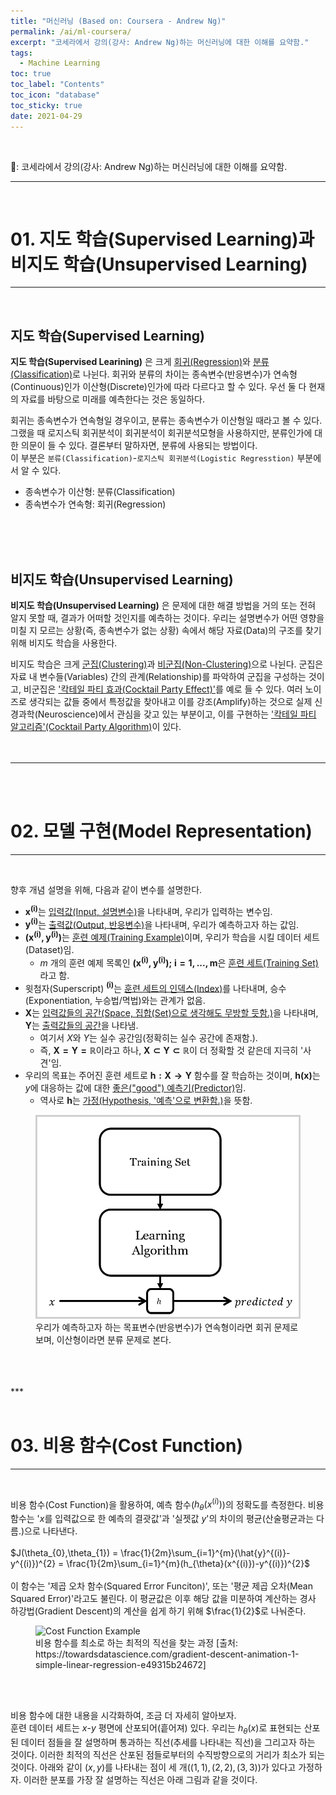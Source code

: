 ```yaml
---
title: "머신러닝 (Based on: Coursera - Andrew Ng)"
permalink: /ai/ml-coursera/
excerpt: "코세라에서 강의(강사: Andrew Ng)하는 머신러닝에 대한 이해를 요약함."
tags:
  - Machine Learning
toc: true
toc_label: "Contents"
toc_icon: "database"
toc_sticky: true
date: 2021-04-29
---
```


<br>

:pencil:: 코세라에서 강의(강사: Andrew Ng)하는 머신러닝에 대한 이해를 요약함.
<br>
***
<br>

# 01. 지도 학습(Supervised Learning)과 비지도 학습(Unsupervised Learning)
***
<br>

## 지도 학습(Supervised Learning)

**지도 학습(Supervised Learining)** 은 크게 <u>회귀(Regression)</u>와 <u>분류(Classification)</u>로 나뉜다. 회귀와 분류의 차이는 종속변수(반응변수)가 연속형(Continuous)인가 이산형(Discrete)인가에 따라 다르다고 할 수 있다. 우선 둘 다 현재의 자료를 바탕으로 미래를 예측한다는 것은 동일하다.<br>

회귀는 종속변수가 연속형일 경우이고, 분류는 종속변수가 이산형일 때라고 볼 수 있다. 그랬을 때 로지스틱 회귀분석이 회귀분석이 회귀분석모형을 사용하지만, 분류인가에 대한 의문이 들 수 있다. 결론부터 말하자면, 분류에 사용되는 방법이다.<br>
이 부분은 `분류(Classification)`-`로지스틱 회귀분석(Logistic Regresstion)` 부분에서 알 수 있다.

- 종속변수가 이산형: 분류(Classification)
- 종속변수가 연속형: 회귀(Regression)
<br>
<br>
<br>

## 비지도 학습(Unsupervised Learning)
**비지도 학습(Unsupervised Learning)** 은 문제에 대한 해결 방법을 거의 또는 전혀 알지 못할 때, 결과가 어떠할 것인지를 예측하는 것이다. 우리는 설명변수가 어떤 영향을 미칠 지 모르는 상황(즉, 종속변수가 없는 상황) 속에서 해당 자료(Data)의 구조를 찾기 위해 비지도 학습을 사용한다.
<br>

비지도 학습은 크게 <u>군집(Clustering)</u>과 <u>비군집(Non-Clustering)</u>으로 나뉜다. 군집은 자료 내 변수들(Variables) 간의 관계(Relationship)를 파악하여 군집을 구성하는 것이고, 비군집은 ['칵테일 파티 효과(Cocktail Party Effect)'](https://en.wikipedia.org/wiki/Cocktail_party_effect)를 예로 들 수 있다. 여러 노이즈로 생각되는 값들 중에서 특정값을 찾아내고 이를 강조(Amplify)하는 것으로 실제 신경과학(Neuroscience)에서 관심을 갖고 있는 부분이고, 이를 구현하는 ['칵테일 파티 알고리즘'(Cocktail Party Algorithm)](https://interestingengineering.com/researchers-look-to-the-brain-for-algorithms-for-the-cocktail-party-problem)이 있다.
<br>
<br>
<br>
***
<br>
<br>

# 02. 모델 구현(Model Representation)
***
<br>

향후 개념 설명을 위해, 다음과 같이 변수를 설명한다.
<br>
- $\boldsymbol{x^{(i)}}$는 <u>입력값(Input, 설명변수)</u>을 나타내며, 우리가 입력하는 변수임.
- $\boldsymbol{y^{(i)}}$는 <u>출력값(Output, 반응변수)</u>을 나타내며, 우리가 예측하고자 하는 값임.
- $\boldsymbol{(x^{(i)}, y^{(i)})}$는 <u>훈련 예제(Training Example)</u>이며, 우리가 학습을 시킬 데이터 세트(Dataset)임.
  - $m$ 개의 훈련 예제 목록인 $\boldsymbol{(x^{(i)}, y^{(i)});\; i=1,...,m}$은 <u>훈련 세트(Training Set)</u>라고 함.
- 윗첨자(Superscript) $\boldsymbol{^{(i)}}$는 <u>훈련 세트의 인덱스(Index)</u>를 나타내며, 승수(Exponentiation, 누승법/멱법)와는 관계가 없음.
- $\boldsymbol{X}$는 <u>입력값들의 공간(Space, 집합(Set)으로 생각해도 무방할 듯함.)</u>을 나타내며, $\boldsymbol{Y}$는 <u>출력값들의 공간</u>을 나타냄.
  - 여기서 $X$와 $Y$는 실수 공간임(정확히는 실수 공간에 존재함.).
  - 즉, $\boldsymbol{X=Y=\mathbb{R}}$이라고 하나, $\boldsymbol{X\subset Y\subset \mathbb{R}}$이 더 정확할 것 같은데 지극히 '사견'임.
- 우리의 목표는 주어진 훈련 세트로 $\boldsymbol{h: X \rightarrow Y}$ 함수를 잘 학습하는 것이며, $\boldsymbol{h(x)}$는 $y$에 대응하는 값에 대한 <u>좋은("good") 예측기(Predictor)</u>임.
  - 역사로 $\boldsymbol{h}$는 <u>가정(Hypothesis, '예측'으로 변환함.)</u>을 뜻함.

<figure>
  <img src='/assets/images/ai_ml-coursera_02_01.png' alt="Model Representation">
  <figcaption>우리가 예측하고자 하는 목표변수(반응변수)가 연속형이라면 회귀 문제로 보며, 이산형이라면 분류 문제로 본다.</figcaption>
</figure>
<br>
<br>
<br>
***
<br>
<br>

# 03. 비용 함수(Cost Function)
***
<br>

비용 함수(Cost Function)을 활용하여, 예측 함수($h_{\theta}(x^{(i)})$)의 정확도를 측정한다. 비용 함수는 '$x$를 입력값으로 한 예측의 결괏값'과 '실젯값 $y$'의 차이의 평균(산술평균과는 다름.)으로 나타낸다. 
<br>
<br>
$J(\theta_{0},\theta_{1}) = \frac{1}{2m}\sum_{i=1}^{m}(\hat{y}^{(i)}-y^{(i)})^{2} = \frac{1}{2m}\sum_{i=1}^{m}(h_{\theta}(x^{(i)})-y^{(i)})^{2}$
<br>
<br>
이 함수는 '제곱 오차 함수(Squared Error Funciton)', 또는 '평균 제곱 오차(Mean Squared Error)'라고도 불린다. 이 평균값은 이후 해당 값을 미분하여 계산하는 경사 하강법(Gradient Descent)의 계산을 쉽게 하기 위해 $\frac{1}{2}$로 나눠준다.

<figure>
  <img src="https://miro.medium.com/max/700/1*OG1d4edy5BFYeQ0yHjBOJA.gif" alt="Cost Function Example">
  <figcaption>비용 함수를 최소로 하는 최적의 직선을 찾는 과정 [출처: https://towardsdatascience.com/gradient-descent-animation-1-simple-linear-regression-e49315b24672]</figcaption>
</figure>
<br>
<br>

비용 함수에 대한 내용을 시각화하여, 조금 더 자세히 알아보자.<br>
훈련 데이터 세트는 $x$-$y$ 평면에 산포되어(흩어져) 있다. 우리는 $h_{\theta}(x)$로 표현되는 산포된 데이터 점들을 잘 설명하며 통과하는 직선(추세를 나타내는 직선)을 그리고자 하는 것이다. 이러한 최적의 직선은 산포된 점들로부터의 수직방향으로의 거리가 최소가 되는 것이다. 아래와 같이 $(x, y)$를 나타내는 점이 세 개($(1, 1), (2, 2), (3, 3)$)가 있다고 가정하자. 이러한 분포를 가장 잘 설명하는 직선은 아래 그림과 같을 것이다.<br>



